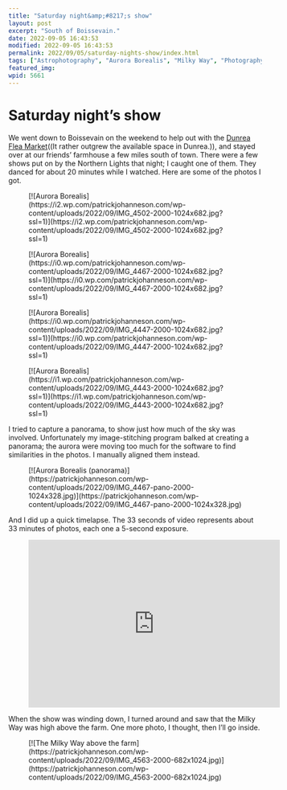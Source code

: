 ```yaml
---
title: "Saturday night&amp;#8217;s show"
layout: post
excerpt: "South of Boissevain."
date: 2022-09-05 16:43:53
modified: 2022-09-05 16:43:53
permalink: 2022/09/05/saturday-nights-show/index.html
tags: ["Astrophotography", "Aurora Borealis", "Milky Way", "Photography", "Photos"]
featured_img: 
wpid: 5661
---
```


# Saturday night&#8217;s show

We went down to Boissevain on the weekend to help out with the [Dunrea Flea Market](https://www.facebook.com/tdrfm/posts/5728226923907227)((It rather outgrew the available space in Dunrea.)), and stayed over at our friends’ farmhouse a few miles south of town. There were a few shows put on by the Northern Lights that night; I caught one of them. They danced for about 20 minutes while I watched. Here are some of the photos I got.

<div class="wp-block-jetpack-tiled-gallery aligncenter is-style-rectangular"><div class="tiled-gallery__gallery"><div class="tiled-gallery__row"><div class="tiled-gallery__col" style="flex-basis:66.78747%"><figure class="tiled-gallery__item">[![Aurora Borealis](https://i2.wp.com/patrickjohanneson.com/wp-content/uploads/2022/09/IMG_4502-2000-1024x682.jpg?ssl=1)](https://i2.wp.com/patrickjohanneson.com/wp-content/uploads/2022/09/IMG_4502-2000-1024x682.jpg?ssl=1)</figure></div><div class="tiled-gallery__col" style="flex-basis:33.21253%"><figure class="tiled-gallery__item">[![Aurora Borealis](https://i0.wp.com/patrickjohanneson.com/wp-content/uploads/2022/09/IMG_4467-2000-1024x682.jpg?ssl=1)](https://i0.wp.com/patrickjohanneson.com/wp-content/uploads/2022/09/IMG_4467-2000-1024x682.jpg?ssl=1)</figure><figure class="tiled-gallery__item">[![Aurora Borealis](https://i0.wp.com/patrickjohanneson.com/wp-content/uploads/2022/09/IMG_4447-2000-1024x682.jpg?ssl=1)](https://i0.wp.com/patrickjohanneson.com/wp-content/uploads/2022/09/IMG_4447-2000-1024x682.jpg?ssl=1)</figure></div></div><div class="tiled-gallery__row"><div class="tiled-gallery__col" style="flex-basis:100.00000%"><figure class="tiled-gallery__item">[![Aurora Borealis](https://i1.wp.com/patrickjohanneson.com/wp-content/uploads/2022/09/IMG_4443-2000-1024x682.jpg?ssl=1)](https://i1.wp.com/patrickjohanneson.com/wp-content/uploads/2022/09/IMG_4443-2000-1024x682.jpg?ssl=1)</figure></div></div></div></div>I tried to capture a panorama, to show just how much of the sky was involved. Unfortunately my image-stitching program balked at creating a panorama; the aurora were moving too much for the software to find similarities in the photos. I manually aligned them instead.

<figure class="wp-block-image size-large">[![Aurora Borealis (panorama)](https://patrickjohanneson.com/wp-content/uploads/2022/09/IMG_4467-pano-2000-1024x328.jpg)](https://patrickjohanneson.com/wp-content/uploads/2022/09/IMG_4467-pano-2000-1024x328.jpg)</figure>And I did up a quick timelapse. The 33 seconds of video represents about 33 minutes of photos, each one a 5-second exposure.

<figure class="wp-block-embed is-type-video is-provider-vimeo wp-block-embed-vimeo"><div class="wp-block-embed__wrapper"><iframe allow="autoplay; fullscreen; picture-in-picture" allowfullscreen="" frameborder="0" height="334" loading="lazy" src="https://player.vimeo.com/video/746593702?h=9a3f305d9c&dnt=1&app_id=122963" title="Aurora, Sept. 3, 2022" width="500"></iframe></div></figure>When the show was winding down, I turned around and saw that the Milky Way was high above the farm. One more photo, I thought, then I’ll go inside.

<figure class="wp-block-image size-large">[![The Milky Way above the farm](https://patrickjohanneson.com/wp-content/uploads/2022/09/IMG_4563-2000-682x1024.jpg)](https://patrickjohanneson.com/wp-content/uploads/2022/09/IMG_4563-2000-682x1024.jpg)</figure>